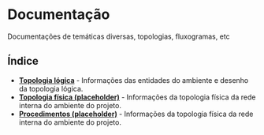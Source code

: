 # Documentação
Documentações de temáticas diversas, topologias, fluxogramas, etc

## Índice
* **[Topologia lógica](https://github.com/NIVA-MP/Doc/tree/main/Topologia_logic)** - Informações das entidades do ambiente e desenho da topologia lógica.
* **[Topologia física (placeholder)](https://github.com/NIVA-MP/Doc)** - Informações da topologia física da rede interna do ambiente do projeto.
* **[Procedimentos (placeholder)](https://github.com/NIVA-MP/Doc)** - Informações da topologia física da rede interna do ambiente do projeto.
